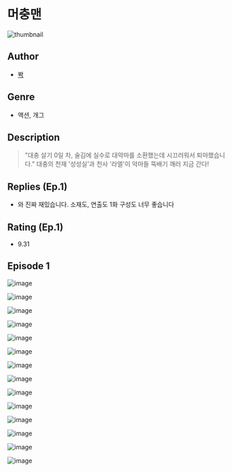 # 머충맨
![thumbnail](https://image-comic.pstatic.net/user_contents_data/challenge_comic/2023/05/23/281312/upload_7077746797118056035_480x623.jpeg)

## Author
- [봑](https://comic.naver.com/artistTitle?id=281312)

## Genre
- 액션, 개그

## Description
> "대충 살기 0일 차, 술김에 실수로 대악마를 소환했는데 시끄러워서 퇴마했습니다." 대충의 천재 '성성실'과 천사 '라엘'이 악마들 뚝배기 깨러 지금 간다!

## Replies (Ep.1)
- 와 진짜 재밌습니다. 소재도, 연출도 1화 구성도 너무 좋습니다

## Rating (Ep.1)
- 9.31

## Episode 1
![image](https://image-comic.pstatic.net/user_contents_data/challenge_comic/2023/05/24/281312/upload_3546134143952774502.jpeg)

![image](https://image-comic.pstatic.net/user_contents_data/challenge_comic/2023/05/24/281312/upload_4135487744588788019.jpeg)

![image](https://image-comic.pstatic.net/user_contents_data/challenge_comic/2023/05/24/281312/upload_7161340454216545847.jpeg)

![image](https://image-comic.pstatic.net/user_contents_data/challenge_comic/2023/05/24/281312/upload_4063707226659172453.jpeg)

![image](https://image-comic.pstatic.net/user_contents_data/challenge_comic/2023/05/24/281312/upload_4135208463484675425.jpeg)

![image](https://image-comic.pstatic.net/user_contents_data/challenge_comic/2023/05/24/281312/upload_7077237919930529333.jpeg)

![image](https://image-comic.pstatic.net/user_contents_data/challenge_comic/2023/05/24/281312/upload_7075494992251270195.jpeg)

![image](https://image-comic.pstatic.net/user_contents_data/challenge_comic/2023/05/24/281312/upload_7089852432185964645.jpeg)

![image](https://image-comic.pstatic.net/user_contents_data/challenge_comic/2023/05/24/281312/upload_3990864615762833456.jpeg)

![image](https://image-comic.pstatic.net/user_contents_data/challenge_comic/2023/05/24/281312/upload_4122819377775195235.jpeg)

![image](https://image-comic.pstatic.net/user_contents_data/challenge_comic/2023/05/24/281312/upload_3486128288260580966.jpeg)

![image](https://image-comic.pstatic.net/user_contents_data/challenge_comic/2023/05/24/281312/upload_3834359202803955512.jpeg)

![image](https://image-comic.pstatic.net/user_contents_data/challenge_comic/2023/05/24/281312/upload_4063203878033764964.jpeg)

![image](https://image-comic.pstatic.net/user_contents_data/challenge_comic/2023/05/24/281312/upload_7075495009448321637.jpeg)
